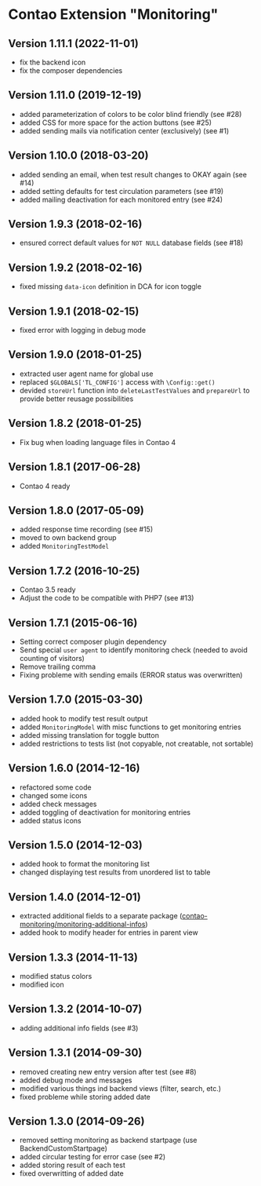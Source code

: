 Contao Extension "Monitoring"
=============================

Version 1.11.1 (2022-11-01)
--------------------------
- fix the backend icon
- fix the composer dependencies

Version 1.11.0 (2019-12-19)
--------------------------
- added parameterization of colors to be color blind friendly (see #28)
- added CSS for more space for the action buttons (see #25)
- added sending mails via notification center (exclusively) (see #1)

Version 1.10.0 (2018-03-20)
--------------------------
- added sending an email, when test result changes to OKAY again (see #14)
- added setting defaults for test circulation parameters (see #19)
- added mailing deactivation for each monitored entry (see #24)

Version 1.9.3 (2018-02-16)
--------------------------
- ensured correct default values for `NOT NULL` database fields (see #18)

Version 1.9.2 (2018-02-16)
--------------------------
- fixed missing `data-icon` definition in DCA for icon toggle

Version 1.9.1 (2018-02-15)
--------------------------
- fixed error with logging in debug mode

Version 1.9.0 (2018-01-25)
--------------------------
- extracted user agent name for global use
- replaced `$GLOBALS['TL_CONFIG']` access with `\Config::get()`
- devided `storeUrl` function into `deleteLastTestValues` and `prepareUrl` to provide better reusage possibilities

Version 1.8.2 (2018-01-25)
--------------------------
- Fix bug when loading language files in Contao 4

Version 1.8.1 (2017-06-28)
--------------------------
- Contao 4 ready

Version 1.8.0 (2017-05-09)
--------------------------
- added response time recording (see #15)
- moved to own backend group
- added `MonitoringTestModel`

Version 1.7.2 (2016-10-25)
--------------------------
- Contao 3.5 ready
- Adjust the code to be compatible with PHP7 (see #13)

Version 1.7.1 (2015-06-16)
--------------------------
- Setting correct composer plugin dependency
- Send special `user agent` to identify monitoring check (needed to avoid counting of visitors)
- Remove trailing comma
- Fixing probleme with sending emails (ERROR status was overwritten)

Version 1.7.0 (2015-03-30)
--------------------------
- added hook to modify test result output
- added `MonitoringModel` with misc functions to get monitoring entries
- added missing translation for toggle button
- added restrictions to tests list (not copyable, not creatable, not sortable)

Version 1.6.0 (2014-12-16)
--------------------------
- refactored some code
- changed some icons
- added check messages
- added toggling of deactivation for monitoring entries
- added status icons

Version 1.5.0 (2014-12-03)
--------------------------
- added hook to format the monitoring list
- changed displaying test results from unordered list to table

Version 1.4.0 (2014-12-01)
--------------------------
- extracted additional fields to a separate package ([contao-monitoring/monitoring-additional-infos](https://packagist.org/packages/contao-monitoring/monitoring-additional-infos))
- added hook to modify header for entries in parent view

Version 1.3.3 (2014-11-13)
--------------------------
- modified status colors
- modified icon

Version 1.3.2 (2014-10-07)
--------------------------
- adding additional info fields (see #3)

Version 1.3.1 (2014-09-30)
--------------------------
- removed creating new entry version after test (see #8)
- added debug mode and messages
- modified various things ind backend views (filter, search, etc.)
- fixed probleme while storing added date

Version 1.3.0 (2014-09-26)
--------------------------
- removed setting monitoring as backend startpage (use BackendCustomStartpage)
- added circular testing for error case (see #2)
- added storing result of each test
- fixed overwritting of added date